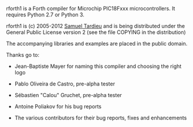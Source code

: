 rforth1 is a Forth compiler for Microchip PIC18Fxxx microcontrollers. It requires Python 2.7 or Python 3.

rforth1 is (c) 2005-2012 [Samuel Tardieu](sam@rfc1149.net)
and is being distributed under the General Public License version 2
(see the file COPYING in the distribution)

The accompanying libraries and examples are placed in the public domain.

Thanks go to:

  - Jean-Baptiste Mayer for naming this compiler and
    choosing the right logo

  - Pablo Oliveira de Castro, pre-alpha tester

  - Sébastien "Calou" Gruchet, pre-alpha tester

  - Antoine Poliakov for his bug reports

  - The various contributors for their bug reports, fixes and enhancements
